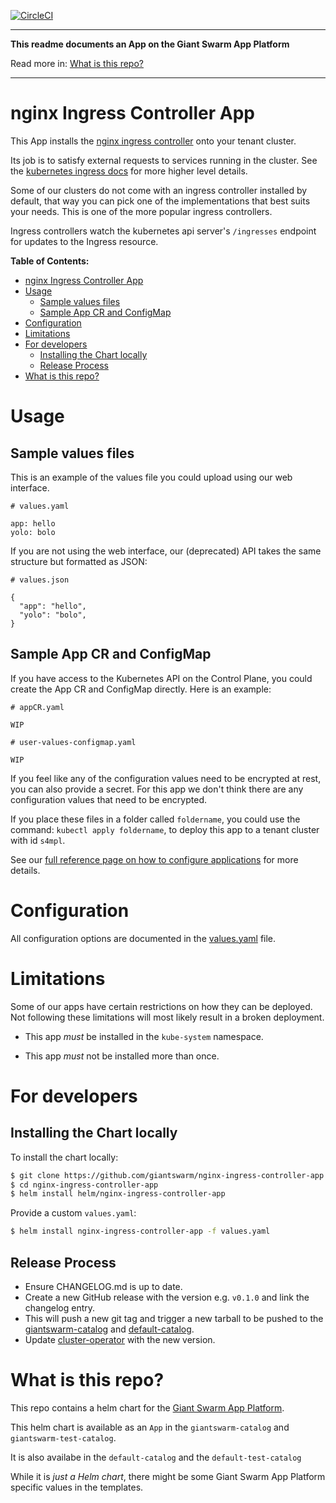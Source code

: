 [![CircleCI](https://circleci.com/gh/giantswarm/nginx-ingress-controller-app.svg?style=shield)](https://circleci.com/gh/giantswarm/nginx-ingress-controller-app)

-----

**This readme documents an App on the Giant Swarm App Platform**

Read more in: [What is this repo?](#what-is-this-repo)

----

# nginx Ingress Controller App

This App installs the [nginx ingress controller] onto your tenant cluster.

Its job is to satisfy external requests to services running in the cluster. See the [kubernetes ingress docs] for more higher level details.

Some of our clusters do not come with an ingress controller installed by default, that way you can pick one of the implementations that best suits your needs. This is one of the more popular ingress controllers.

Ingress controllers watch the kubernetes api server's `/ingresses` endpoint for updates to the Ingress resource.

**Table of Contents:**

- [nginx Ingress Controller App](#nginx-ingress-controller-app)
- [Usage](#usage)
  - [Sample values files](#sample-values-files)
  - [Sample App CR and ConfigMap](#sample-app-cr-and-configmap)
- [Configuration](#configuration)
- [Limitations](#limitations)
- [For developers](#for-developers)
  - [Installing the Chart locally](#installing-the-chart-locally)
  - [Release Process](#release-process)
- [What is this repo?](#what-is-this-repo)


# Usage



## Sample values files

This is an example of the values file you could upload using our web interface.

```
# values.yaml

app: hello
yolo: bolo
```

If you are not using the web interface, our (deprecated) API takes the same structure but formatted as JSON:

```
# values.json

{
  "app": "hello",
  "yolo": "bolo",
}
```

## Sample App CR and ConfigMap

If you have access to the Kubernetes API on the Control Plane, you could create the App CR and ConfigMap directly. Here is an example:

```
# appCR.yaml

WIP
```

```
# user-values-configmap.yaml

WIP
```

If you feel like any of the configuration values need to be encrypted at rest, you can also provide a secret. For this app we don't think there are any configuration values that need to be encrypted.

If you place these files in a folder called `foldername`, you could use the command: `kubectl apply foldername`, to deploy this app to a tenant cluster with id `s4mpl`.

See our [full reference page on how to configure applications](https://docs.giantswarm.io/reference/app-configuration/) for more details.

# Configuration

All configuration options are documented in the [values.yaml](/helm/nginx-ingress-controller-app/values.yaml) file.

# Limitations

Some of our apps have certain restrictions on how they can be deployed. Not following these limitations will most likely result in a broken deployment.

- This app _must_ be installed in the `kube-system` namespace.

- This app _must_ not be installed more than once.

# For developers

## Installing the Chart locally

To install the chart locally:

```bash
$ git clone https://github.com/giantswarm/nginx-ingress-controller-app.git
$ cd nginx-ingress-controller-app
$ helm install helm/nginx-ingress-controller-app
```

Provide a custom `values.yaml`:

```bash
$ helm install nginx-ingress-controller-app -f values.yaml
```

## Release Process

* Ensure CHANGELOG.md is up to date.
* Create a new GitHub release with the version e.g. `v0.1.0` and link the
changelog entry.
* This will push a new git tag and trigger a new tarball to be pushed to the
[giantswarm-catalog] and [default-catalog].
* Update [cluster-operator] with the new version.

# What is this repo?

This repo contains a helm chart for the [Giant Swarm App Platform].

This helm chart is available as an `App` in the `giantswarm-catalog` and `giantswarm-test-catalog`.

It is also availabe in the `default-catalog` and the `default-test-catalog`

While it is _just a Helm chart_, there might be some Giant Swarm App Platform specific values in the templates.

[app-operator]: https://github.com/giantswarm/app-operator
[cluster-operator]: https://github.com/giantswarm/cluster-operator
[giantswarm-catalog]: https://github.com/giantswarm/giantswarm-catalog
[giantswarm-test-catalog]: https://github.com/giantswarm/giantswarm-test-catalog
[default-catalog]: https://github.com/giantswarm/default-catalog
[default-test-catalog]: https://github.com/giantswarm/default-test-catalog
[nginx ingress controller]: https://github.com/kubernetes/ingress-nginx
[Giant Swarm App Platform]: https://docs.giantswarm.io/basics/app-catalog/
[Kubernetes Ingress docs]: https://kubernetes.io/docs/concepts/services-networking/ingress/
